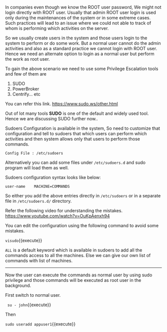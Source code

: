 

In companies even though we know the ROOT user password, We might not login directly with ROOT user. Usually that admin ROOT user login is used only during the maintenances of the system or in some extreme cases. Such practices will lead to an issue where we could not able to track of whom is performing which activities on the server.

So we usually create users in the system and those users login to the system to perform or do some work. But a normal user cannot do the admin activities and also as a standard practice we cannot login with ROOT user. Hence we need an alternate option to login as a normal user but perform the work as root user. 

To gain the above scenario we need to use some Privilege Escalation tools and few of them are 
  1. SUDO 
  2. PowerBroker 
  3. Centrify... etc

You can refer this link.
https://www.sudo.ws/other.html

Out of lot many tools **SUDO** is one of the default and widely used tool. Hence we are discussing SUDO further now..

Sudoers Configuration is available in the system, So need to customize that configuration and tell to sudoers that which users can perform which activities and then system allows only that users to perform those commands.

`Config File : /etc/sudoers` 

Alternatively you can add some files under `/etc/sudoers.d` and sudo program will load them as well.

Sudoers configuration syntax looks like below:

`user-name    MACHINE=COMMANDS` 

So either you add the above entries directly in `/etc/sudoers` or in a separate file in `/etc/sudoers.d/` directory.

Refer the following video for understanding the mistakes. https://www.youtube.com/watch?v=OuKpAenxh94 

You can edit the configuration using the following command to avoid some mistakes.

`visudo`{{execute}}

`ALL` is a default keyword which is available in sudoers to add all the commands access to all the machines.
Else we can give our own list of commands with list of machines.


---- 

Now the user can execute the commands as normal user by using sudo privilege and those commands will be executed as root user in the background.

First switch to normal user.

` su - john`{{execute}}

Then 

`sudo useradd appuser1`{{execute}}



